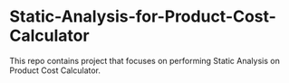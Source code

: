 # Static-Analysis-for-Product-Cost-Calculator
This repo contains project that focuses on performing Static Analysis on Product Cost Calculator.
